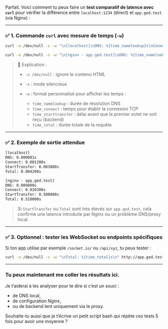 Parfait. Voici comment tu peux faire un **test comparatif de latence avec `curl`** pour vérifier la différence entre `localhost:1234` (direct) et `app.ged.test` (via Nginx) :

---

### ✅ 1. **Commande `curl` avec mesure de temps (`-w`)**

```bash
curl -o /dev/null -s -w "\n[localhost]\nDNS: %{time_namelookup}s\nConnect: %{time_connect}s\nStartTransfer: %{time_starttransfer}s\nTotal: %{time_total}s\n" http://localhost:1234
```

```bash
curl -o /dev/null -s -w "\n[nginx - app.ged.test]\nDNS: %{time_namelookup}s\nConnect: %{time_connect}s\nStartTransfer: %{time_starttransfer}s\nTotal: %{time_total}s\n" http://app.ged.test
```

> 📌 Explication :
>
> * `-o /dev/null` : ignore le contenu HTML
> * `-s` : mode silencieux
> * `-w` : format personnalisé pour afficher les temps :
>
>   * `time_namelookup` : durée de résolution DNS
>   * `time_connect` : temps pour établir la connexion TCP
>   * `time_starttransfer` : délai avant que le premier octet ne soit reçu (backend)
>   * `time_total` : durée totale de la requête

---

### ✅ 2. **Exemple de sortie attendue**

```txt
[localhost]
DNS: 0.000001s
Connect: 0.001200s
StartTransfer: 0.003800s
Total: 0.004200s

[nginx - app.ged.test]
DNS: 0.009800s
Connect: 0.020300s
StartTransfer: 0.500000s
Total: 0.510000s
```

> Si `StartTransfer` ou `Total` sont très élevés sur `app.ged.test`, cela confirme une latence introduite par Nginx ou un problème DNS/proxy local.

---

### ✅ 3. **Optionnel : tester les WebSocket ou endpoints spécifiques**

Si ton app utilise par exemple `/socket.io/` ou `/api/xyz`, tu peux tester :

```bash
curl -o /dev/null -s -w "\nTotal: %{time_total}s\n" http://app.ged.test/socket.io/?EIO=4&transport=polling
```

---

### Tu peux maintenant me coller les résultats ici.

Je t’aiderai à les analyser pour te dire si c’est un souci :

* de DNS local,
* de configuration Nginx,
* ou de backend lent uniquement via le proxy.

Souhaite-tu aussi que je t’écrive un petit script bash qui répète ces tests 5 fois pour avoir une moyenne ?
